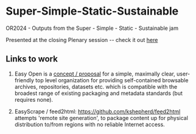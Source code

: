 # Super-Simple-Static-Sustainable
OR2024 - Outputs from the Super - Simple - Static - Sustainable jam

Presented at the closing Plenary session -- check it out [here](./preso/index.md)

## Links to work

1. Easy Open is a [concept / proposal](https://docs.google.com/document/d/1y0Cu5cSia6rlRotnfdU_wcrZUL3DnjXx0MUah--_7-Y/) for a simple, maximally clear, user-friendly top level organization for providing self-contained browsable archives, repositories, datasets etc. which is compatible with the broadest range of existing packaging and metadata standards (but requires none).

1. EasyScrape / feed2html: https://github.com/kshepherd/feed2html attempts 'remote site generation', to package content up for physical distribution to/from regions with no reliable Internet access.
